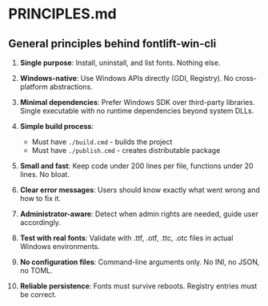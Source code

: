 # PRINCIPLES.md
<!-- this_file: PRINCIPLES.md -->

## General principles behind fontlift-win-cli

1. **Single purpose**: Install, uninstall, and list fonts. Nothing else.

2. **Windows-native**: Use Windows APIs directly (GDI, Registry). No cross-platform abstractions.

3. **Minimal dependencies**: Prefer Windows SDK over third-party libraries. Single executable with no runtime dependencies beyond system DLLs.

4. **Simple build process**:
   - Must have `./build.cmd` - builds the project
   - Must have `./publish.cmd` - creates distributable package

5. **Small and fast**: Keep code under 200 lines per file, functions under 20 lines. No bloat.

6. **Clear error messages**: Users should know exactly what went wrong and how to fix it.

7. **Administrator-aware**: Detect when admin rights are needed, guide user accordingly.

8. **Test with real fonts**: Validate with .ttf, .otf, .ttc, .otc files in actual Windows environments.

9. **No configuration files**: Command-line arguments only. No INI, no JSON, no TOML.

10. **Reliable persistence**: Fonts must survive reboots. Registry entries must be correct.
